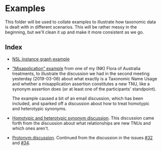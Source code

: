 # Examples

This folder will be used to collate examples to illustrate how taxonomic data is
dealt with in different scenarios. This will be rather messy in the beginning,
but we'll clean it up and make it more consistent as we go.

## Index

- [NSL instance graph example](https://github.com/tdwg/tnc/blob/master/TDWG2018/nsl-instancegraph-example.pdf)

- ["Misapplication" example](misapplication-example.md)
  from one of my (NK) Flora of Australia treatments, to illustrate the discussion
  we had in the second meeting yesterday (2019-03-06) about what exactly is a
  Taxonomic Name Usage and whether a misapplication assertion constitutes a new
  TNU, like a synonym assertion does (or at least one of the participants'
  standpoint).

  The example caused a bit of an email discussion, which has been included, and
  sparked off a discussion about how to treat homotypic and heterotypic synonyms.

- [Homotypic and heterotypic synonym discussion](homotypic-heterotypic-examples.md).
  This discussion came forth from the discussion about what relationships are new
  TNUs and which ones aren't.

- [Protonym discussion](protonym.md). Continued from the discussion in the issues
  [#32](https://github.com/tdwg/tnc/issues/32) and
  [#34](https://github.com/tdwg/tnc/issues/34).

